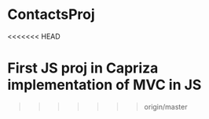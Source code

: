 # ContactsProj
<<<<<<< HEAD

First JS proj in Capriza
implementation of MVC in JS
=======
>>>>>>> origin/master
